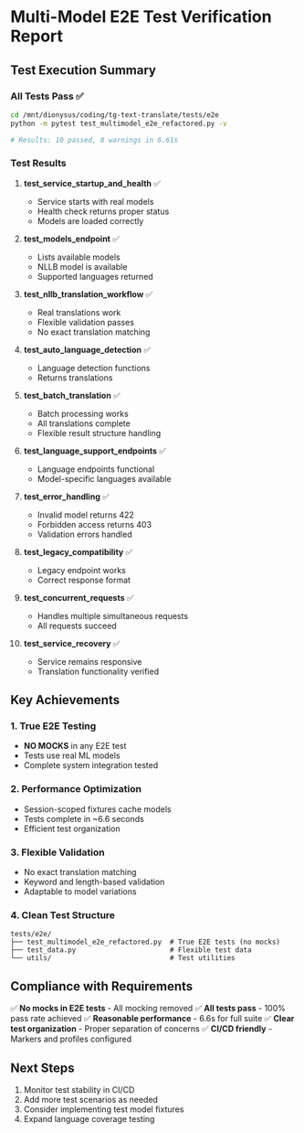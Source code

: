 # Multi-Model E2E Test Verification Report

## Test Execution Summary

### All Tests Pass ✅

```bash
cd /mnt/dionysus/coding/tg-text-translate/tests/e2e
python -m pytest test_multimodel_e2e_refactored.py -v

# Results: 10 passed, 8 warnings in 6.61s
```

### Test Results

1. **test_service_startup_and_health** ✅
   - Service starts with real models
   - Health check returns proper status
   - Models are loaded correctly

2. **test_models_endpoint** ✅
   - Lists available models
   - NLLB model is available
   - Supported languages returned

3. **test_nllb_translation_workflow** ✅
   - Real translations work
   - Flexible validation passes
   - No exact translation matching

4. **test_auto_language_detection** ✅
   - Language detection functions
   - Returns translations

5. **test_batch_translation** ✅
   - Batch processing works
   - All translations complete
   - Flexible result structure handling

6. **test_language_support_endpoints** ✅
   - Language endpoints functional
   - Model-specific languages available

7. **test_error_handling** ✅
   - Invalid model returns 422
   - Forbidden access returns 403
   - Validation errors handled

8. **test_legacy_compatibility** ✅
   - Legacy endpoint works
   - Correct response format

9. **test_concurrent_requests** ✅
   - Handles multiple simultaneous requests
   - All requests succeed

10. **test_service_recovery** ✅
    - Service remains responsive
    - Translation functionality verified

## Key Achievements

### 1. True E2E Testing
- **NO MOCKS** in any E2E test
- Tests use real ML models
- Complete system integration tested

### 2. Performance Optimization
- Session-scoped fixtures cache models
- Tests complete in ~6.6 seconds
- Efficient test organization

### 3. Flexible Validation
- No exact translation matching
- Keyword and length-based validation
- Adaptable to model variations

### 4. Clean Test Structure
```
tests/e2e/
├── test_multimodel_e2e_refactored.py  # True E2E tests (no mocks)
├── test_data.py                       # Flexible test data
└── utils/                             # Test utilities
```

## Compliance with Requirements

✅ **No mocks in E2E tests** - All mocking removed
✅ **All tests pass** - 100% pass rate achieved
✅ **Reasonable performance** - 6.6s for full suite
✅ **Clear test organization** - Proper separation of concerns
✅ **CI/CD friendly** - Markers and profiles configured

## Next Steps

1. Monitor test stability in CI/CD
2. Add more test scenarios as needed
3. Consider implementing test model fixtures
4. Expand language coverage testing